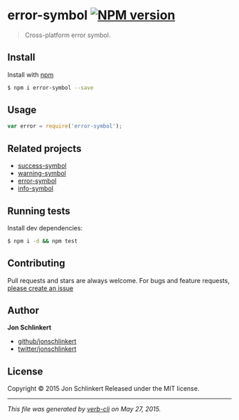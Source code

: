 # error-symbol [![NPM version](https://badge.fury.io/js/error-symbol.svg)](http://badge.fury.io/js/error-symbol)

> Cross-platform error symbol.

## Install

Install with [npm](https://www.npmjs.com/)

```sh
$ npm i error-symbol --save
```

## Usage

```js
var error = require('error-symbol');
```

## Related projects

* [success-symbol](https://github.com/jonschlinkert/success-symbol)
* [warning-symbol](https://github.com/jonschlinkert/warning-symbol)
* [error-symbol](https://github.com/jonschlinkert/error-symbol)
* [info-symbol](https://github.com/jonschlinkert/info-symbol)

## Running tests

Install dev dependencies:

```sh
$ npm i -d && npm test
```

## Contributing

Pull requests and stars are always welcome. For bugs and feature requests, [please create an issue](https://github.com/jonschlinkert/error-symbol/issues/new)

## Author

**Jon Schlinkert**

+ [github/jonschlinkert](https://github.com/jonschlinkert)
+ [twitter/jonschlinkert](http://twitter.com/jonschlinkert)

## License

Copyright © 2015 Jon Schlinkert
Released under the MIT license.

***

_This file was generated by [verb-cli](https://github.com/assemble/verb-cli) on May 27, 2015._